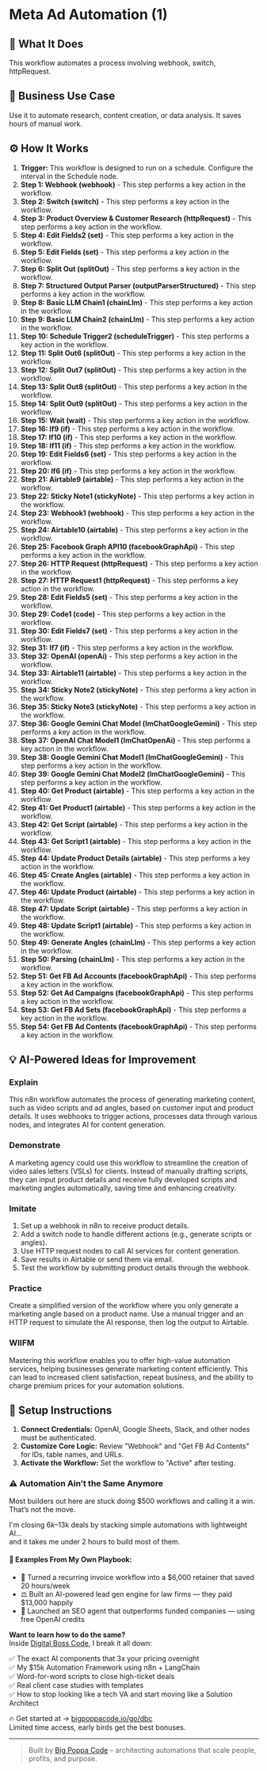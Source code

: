 # Meta Ad Automation (1)

## 🚀 What It Does
This workflow automates a process involving webhook, switch, httpRequest.

## 💼 Business Use Case
Use it to automate research, content creation, or data analysis. It saves hours of manual work.

## ⚙️ How It Works
1.  **Trigger:** This workflow is designed to run on a schedule. Configure the interval in the Schedule node.
2. **Step 1: Webhook (webhook)** - This step performs a key action in the workflow.
3. **Step 2: Switch (switch)** - This step performs a key action in the workflow.
4. **Step 3: Product Overview & Customer Research (httpRequest)** - This step performs a key action in the workflow.
5. **Step 4: Edit Fields2 (set)** - This step performs a key action in the workflow.
6. **Step 5: Edit Fields (set)** - This step performs a key action in the workflow.
7. **Step 6: Split Out (splitOut)** - This step performs a key action in the workflow.
8. **Step 7: Structured Output Parser (outputParserStructured)** - This step performs a key action in the workflow.
9. **Step 8: Basic LLM Chain1 (chainLlm)** - This step performs a key action in the workflow.
10. **Step 9: Basic LLM Chain2 (chainLlm)** - This step performs a key action in the workflow.
11. **Step 10: Schedule Trigger2 (scheduleTrigger)** - This step performs a key action in the workflow.
12. **Step 11: Split Out6 (splitOut)** - This step performs a key action in the workflow.
13. **Step 12: Split Out7 (splitOut)** - This step performs a key action in the workflow.
14. **Step 13: Split Out8 (splitOut)** - This step performs a key action in the workflow.
15. **Step 14: Split Out9 (splitOut)** - This step performs a key action in the workflow.
16. **Step 15: Wait (wait)** - This step performs a key action in the workflow.
17. **Step 16: If9 (if)** - This step performs a key action in the workflow.
18. **Step 17: If10 (if)** - This step performs a key action in the workflow.
19. **Step 18: If11 (if)** - This step performs a key action in the workflow.
20. **Step 19: Edit Fields6 (set)** - This step performs a key action in the workflow.
21. **Step 20: If6 (if)** - This step performs a key action in the workflow.
22. **Step 21: Airtable9 (airtable)** - This step performs a key action in the workflow.
23. **Step 22: Sticky Note1 (stickyNote)** - This step performs a key action in the workflow.
24. **Step 23: Webhook1 (webhook)** - This step performs a key action in the workflow.
25. **Step 24: Airtable10 (airtable)** - This step performs a key action in the workflow.
26. **Step 25: Facebook Graph API10 (facebookGraphApi)** - This step performs a key action in the workflow.
27. **Step 26: HTTP Request (httpRequest)** - This step performs a key action in the workflow.
28. **Step 27: HTTP Request1 (httpRequest)** - This step performs a key action in the workflow.
29. **Step 28: Edit Fields5 (set)** - This step performs a key action in the workflow.
30. **Step 29: Code1 (code)** - This step performs a key action in the workflow.
31. **Step 30: Edit Fields7 (set)** - This step performs a key action in the workflow.
32. **Step 31: If7 (if)** - This step performs a key action in the workflow.
33. **Step 32: OpenAI (openAi)** - This step performs a key action in the workflow.
34. **Step 33: Airtable11 (airtable)** - This step performs a key action in the workflow.
35. **Step 34: Sticky Note2 (stickyNote)** - This step performs a key action in the workflow.
36. **Step 35: Sticky Note3 (stickyNote)** - This step performs a key action in the workflow.
37. **Step 36: Google Gemini Chat Model (lmChatGoogleGemini)** - This step performs a key action in the workflow.
38. **Step 37: OpenAI Chat Model1 (lmChatOpenAi)** - This step performs a key action in the workflow.
39. **Step 38: Google Gemini Chat Model1 (lmChatGoogleGemini)** - This step performs a key action in the workflow.
40. **Step 39: Google Gemini Chat Model2 (lmChatGoogleGemini)** - This step performs a key action in the workflow.
41. **Step 40: Get Product (airtable)** - This step performs a key action in the workflow.
42. **Step 41: Get Product1 (airtable)** - This step performs a key action in the workflow.
43. **Step 42: Get Script (airtable)** - This step performs a key action in the workflow.
44. **Step 43: Get Script1 (airtable)** - This step performs a key action in the workflow.
45. **Step 44: Update Product Details (airtable)** - This step performs a key action in the workflow.
46. **Step 45: Create Angles (airtable)** - This step performs a key action in the workflow.
47. **Step 46: Update Product (airtable)** - This step performs a key action in the workflow.
48. **Step 47: Update Script (airtable)** - This step performs a key action in the workflow.
49. **Step 48: Update Script1 (airtable)** - This step performs a key action in the workflow.
50. **Step 49: Generate Angles (chainLlm)** - This step performs a key action in the workflow.
51. **Step 50: Parsing (chainLlm)** - This step performs a key action in the workflow.
52. **Step 51: Get FB Ad Accounts (facebookGraphApi)** - This step performs a key action in the workflow.
53. **Step 52: Get Ad Campaigns (facebookGraphApi)** - This step performs a key action in the workflow.
54. **Step 53: Get FB Ad Sets (facebookGraphApi)** - This step performs a key action in the workflow.
55. **Step 54: Get FB Ad Contents (facebookGraphApi)** - This step performs a key action in the workflow.

## 💡 AI-Powered Ideas for Improvement
### Explain
This n8n workflow automates the process of generating marketing content, such as video scripts and ad angles, based on customer input and product details. It uses webhooks to trigger actions, processes data through various nodes, and integrates AI for content generation.

### Demonstrate
A marketing agency could use this workflow to streamline the creation of video sales letters (VSLs) for clients. Instead of manually drafting scripts, they can input product details and receive fully developed scripts and marketing angles automatically, saving time and enhancing creativity.

### Imitate
1. Set up a webhook in n8n to receive product details.
2. Add a switch node to handle different actions (e.g., generate scripts or angles).
3. Use HTTP request nodes to call AI services for content generation.
4. Save results in Airtable or send them via email.
5. Test the workflow by submitting product details through the webhook.

### Practice
Create a simplified version of the workflow where you only generate a marketing angle based on a product name. Use a manual trigger and an HTTP request to simulate the AI response, then log the output to Airtable.

### WIIFM
Mastering this workflow enables you to offer high-value automation services, helping businesses generate marketing content efficiently. This can lead to increased client satisfaction, repeat business, and the ability to charge premium prices for your automation solutions.

## 🔧 Setup Instructions
1. **Connect Credentials:** OpenAI, Google Sheets, Slack, and other nodes must be authenticated.
2. **Customize Core Logic:** Review "Webhook" and "Get FB Ad Contents" for IDs, table names, and URLs.
3. **Activate the Workflow:** Set the workflow to "Active" after testing.

### ⚠️ Automation Ain’t the Same Anymore

Most builders out here are stuck doing $500 workflows and calling it a win.  
That’s not the move.  

I'm closing $6k–$13k deals by stacking simple automations with lightweight AI...  
and it takes me under 2 hours to build most of them.

#### 🧠 Examples From My Own Playbook:
- 🔁 Turned a recurring invoice workflow into a $6,000 retainer that saved 20 hours/week  
- ⚖️ Built an AI-powered lead gen engine for law firms — they paid $13,000 happily  
- 🚀 Launched an SEO agent that outperforms funded companies — using free OpenAI credits  

**Want to learn how to do the same?**  
Inside [Digital Boss Code](https://bigpoppacode.io/go/dbc), I break it all down:

✅ The exact AI components that 3x your pricing overnight  
✅ My $15k Automation Framework using n8n + LangChain  
✅ Word-for-word scripts to close high-ticket deals  
✅ Real client case studies with templates  
✅ How to stop looking like a tech VA and start moving like a Solution Architect  

🔥 Get started at → [bigpoppacode.io/go/dbc](https://bigpoppacode.io/go/dbc)  
Limited time access, early birds get the best bonuses.

---
> Built by [Big Poppa Code](https://bigpoppacode.io) – architecting automations that scale people, profits, and purpose.
